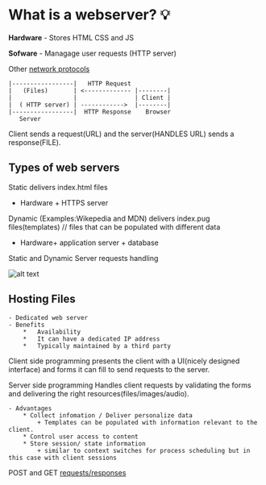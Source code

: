 # What is a webserver? :bulb:

**Hardware** - 
Stores HTML CSS and JS

**Sofware** - 
Managage user requests (HTTP server)

Other [network protocols](https://www.techtarget.com/searchnetworking/feature/12-common-network-protocols-and-their-functions-explained)

```
|-----------------|   HTTP Request
|   (Files)       | <------------- |--------|
|                 |                | Client |  
|  ( HTTP server) | ------------>  |--------|
|-----------------|  HTTP Response    Browser
   Server
````
Client sends a request(URL) and the server(HANDLES URL) sends a response(FILE). 

## Types of web servers

Static 
delivers index.html files 
 - Hardware + HTTPS server

Dynamic (Examples:Wikepedia and MDN)
delivers  index.pug files(templates) // files that can be populated with different data
- Hardware+ application server + database

Static and Dynamic Server requests handling

![alt text](web_application_with_html_and_steps_image_from_mdn.png)


## Hosting Files 
    - Dedicated web server 
    - Benefits 
        *   Availability 
        *   It can have a dedicated IP address
        *   Typically maintained by a third party 



Client side programming 
presents the client with a UI(nicely designed interface) and forms it can fill to send requests to the server.

Server side programming 
Handles client requests by validating the forms and delivering the right resources(files/images/audio).

    - Advantages 
        * Collect infomation / Deliver personalize data 
            + Templates can be populated with information relevant to the client. 
        * Control user access to content
        * Store session/ state information 
            + similar to context switches for process scheduling but in this case with client sessions
    

POST and GET [requests/responses](https://developer.mozilla.org/en-US/docs/Learn/Server-side/First_steps/Client-Server_overview) 



